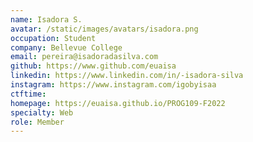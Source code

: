 ```yaml
---
name: Isadora S.
avatar: /static/images/avatars/isadora.png
occupation: Student
company: Bellevue College
email: pereira@isadoradasilva.com
github: https://www.github.com/euaisa
linkedin: https://www.linkedin.com/in/-isadora-silva
instagram: https://www.instagram.com/igobyisaa
ctftime:
homepage: https://euaisa.github.io/PROG109-F2022
specialty: Web
role: Member
---
```

